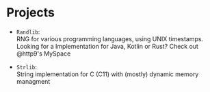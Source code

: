 # Projects
- ```Randlib```: <br>
	RNG for various programming languages, using UNIX timestamps. 
	Looking for a Implementation for Java, Kotlin or Rust? Check out @http9's MySpace

- ```Strlib```: <br>
	String implementation for C (C11) with (mostly) dynamic memory managment
